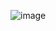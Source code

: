 ![image](https://user-images.githubusercontent.com/33186246/195803118-ee681ee9-8dfe-49c0-8781-5b5d44f55a41.png)
